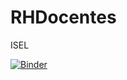 # RHDocentes
ISEL

[![Binder](https://mybinder.org/badge_logo.svg)](https://mybinder.org/v2/gh/arjoca/RHDocentes/main)

